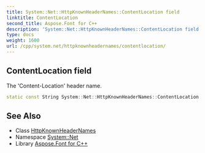 ```yaml
---
title: System::Net::HttpKnownHeaderNames::ContentLocation field
linktitle: ContentLocation
second_title: Aspose.Font for C++
description: 'System::Net::HttpKnownHeaderNames::ContentLocation field. The ''Content-Location'' header name in C++.'
type: docs
weight: 1600
url: /cpp/system.net/httpknownheadernames/contentlocation/
---
```

## ContentLocation field


The 'Content-Location' header name.

```cpp
static const String System::Net::HttpKnownHeaderNames::ContentLocation
```

## See Also

* Class [HttpKnownHeaderNames](../)
* Namespace [System::Net](../../)
* Library [Aspose.Font for C++](../../../)
